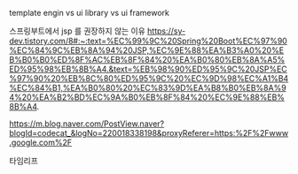 template engin vs ui library vs ui framework

스프링부트에서 jsp 를 권장하지 않는 이유
https://sy-dev.tistory.com/8#:~:text=%EC%99%9C%20Spring%20Boot%EC%97%90%EC%84%9C%EB%8A%94%20JSP,%EC%9E%88%EA%B3%A0%20%EB%B0%B0%ED%8F%AC%EB%8F%84%20%EA%B0%80%EB%8A%A5%ED%95%98%EB%8B%A4.&text=%EB%98%90%ED%95%9C%20JSP%EC%97%90%20%EB%8C%80%ED%95%9C%20%EC%9D%98%EC%A1%B4%EC%84%B1,%EA%B0%80%20%EC%83%9D%EA%B8%B0%EB%8A%94%20%EA%B2%BD%EC%9A%B0%EB%8F%84%20%EC%9E%88%EB%8B%A4.

https://m.blog.naver.com/PostView.naver?blogId=codecat_&logNo=220018338198&proxyReferer=https:%2F%2Fwww.google.com%2F

타임리프


<!--stackedit_data:
eyJoaXN0b3J5IjpbMzMzMzIzMTksNTYxNTIyMTcxLDYzNDk2Nz
YyNF19
-->